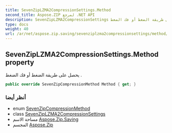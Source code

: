 ```yaml
---
title: SevenZipLZMA2CompressionSettings.Method
second_title: Aspose.ZIP لمرجع .NET API
description: SevenZipLZMA2CompressionSettings ملكية. يحصل على طريقة الضغط أو فك الضغط .
type: docs
weight: 40
url: /ar/net/aspose.zip.saving/sevenziplzma2compressionsettings/method/
---
```

## SevenZipLZMA2CompressionSettings.Method property

يحصل على طريقة الضغط أو فك الضغط .

```csharp
public override SevenZipCompressionMethod Method { get; }
```

### أنظر أيضا

* enum [SevenZipCompressionMethod](../../sevenzipcompressionmethod/)
* class [SevenZipLZMA2CompressionSettings](../)
* مساحة الاسم [Aspose.Zip.Saving](../../sevenziplzma2compressionsettings/)
* المجسم [Aspose.Zip](../../../)


